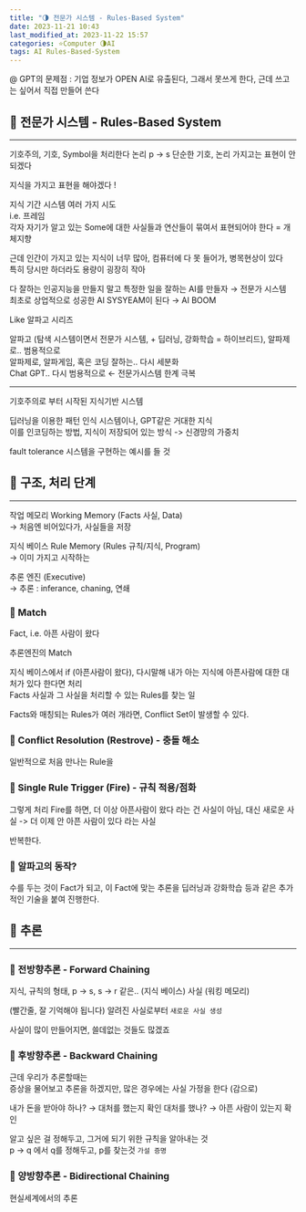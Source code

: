 ```yaml
---
title: "🌗 전문가 시스템 - Rules-Based System"
date: 2023-11-21 10:43
last_modified_at: 2023-11-22 15:57
categories: ⭐Computer 🌗AI
tags: AI Rules-Based-System
---
```


@ GPT의 문제점 : 기업 정보가 OPEN AI로 유출된다, 그래서 못쓰게 한다, 근데 쓰고는 싶어서 직접 만들어 쓴다  

## 💫 전문가 시스템 - Rules-Based System

---

기호주의, 기호, Symbol을 처리한다 논리 p → s
단순한 기호, 논리 가지고는 표현이 안되겠다  

지식을 가지고 표현을 해야겠다 !  

지식 기간 시스템 여러 가지 시도  
i.e. 프레임  
각자 자기가 알고 있는 Some에 대한 사실들과 연산들이 묶여서 표현되어야 한다 = 개체지향  

근데 인간이 가지고 있는 지식이 너무 많아, 컴퓨터에 다 못 들어가, 병목현상이 있다  
특히 당시만 하더라도 용량이 굉장히 작아  

다 잘하는 인공지능을 만들지 말고 특정한 일을 잘하는 AI를 만들자 → 전문가 시스템  
최초로 상업적으로 성공한 AI SYSYEAM이 된다 → AI BOOM  

Like 알파고 시리즈  

알파고 (탐색 시스템이면서 전문가 시스템, + 딥러닝, 강화학습 = 하이브리드), 알파제로.. 범용적으로  
알파제로, 알파게임, 혹은 코딩 잘하는.. 다시 세분화  
Chat GPT.. 다시 범용적으로 ← 전문가시스템 한계 극복

---

기호주의로 부터 시작된 지식기반 시스템  

딥러닝을 이용한 패턴 인식 시스템이나, GPT같은 거대한 지식  
이를 인코딩하는 방법, 지식이 저장되어 있는 방식 -> 신경망의 가중치  

fault tolerance 시스템을 구현하는 예시를 들 것  

## 💫 구조, 처리 단계

---

작업 메모리 Working Memory (Facts 사실, Data)  
→ 처음엔 비어있다가, 사실들을 저장  

지식 베이스 Rule Memory (Rules 규칙/지식, Program)  
→ 이미 가지고 시작하는  

추론 엔진 (Executive)  
→ 추론 : inferance, chaning, 연쇄  

### 🫧 Match

Fact, i.e. 아픈 사람이 왔다  

추론엔진의 Match  

지식 베이스에서 if (아픈사람이 왔다), 다시말해 내가 아는 지식에 아픈사람에 대한 대처가 있다 한다면 처리  
Facts 사실과 그 사실을 처리할 수 있는 Rules를 찾는 일  

Facts와 매칭되는 Rules가 여러 개라면, Conflict Set이 발생할 수 있다.  

### 🫧 Conflict Resolution (Restrove) - 충돌 해소

일반적으로 처음 만나는 Rule을  

### 🫧 Single Rule Trigger (Fire) - 규칙 적용/점화

그렇게 처리 Fire를 하면, 더 이상 아픈사람이 왔다 라는 건 사실이 아님, 대신 새로운 사실 -> 더 이제 안 아픈 사람이 있다 라는 사실  

반복한다.  

### 🫧 알파고의 동작?

수를 두는 것이 Fact가 되고, 이 Fact에 맞는 추론을 딥러닝과 강화학습 등과 같은 추가적인 기술을 붙여 진행한다.  

## 💫 추론

---

### 🫧 전방향추론 - Forward Chaining

지식, 규칙의 형태, p -> s, s -> r 같은.. (지식 베이스)
사실 (워킹 메모리)  

(빨간줄, 잘 기억해야 됩니다)
알려진 사실로부터 `새로운 사실 생성`  

사실이 많이 만들어지면, 쓸데없는 것들도 많겠죠  

### 🫧 후방향추론 - Backward Chaining

근데 우리가 추론할때는  
증상을 물어보고 추론을 하겠지만, 많은 경우에는 사실 가정을 한다 (감으로)

내가 돈을 받아야 하나? → 대처를 했는지 확인
대처를 했나? → 아픈 사람이 있는지 확인

알고 싶은 걸 정해두고, 그거에 되기 위한 규칙을 알아내는 것  
p → q 에서 q를 정해두고, p를 찾는것
`가설 증명`  

### 🫧 양방향추론 - Bidirectional Chaining

현실세계에서의 추론  
